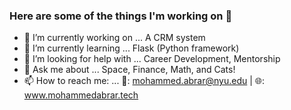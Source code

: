 ### Here are some of the things I'm working on 👋



- 🔭 I’m currently working on ... A CRM system
- 🌱 I’m currently learning ... Flask (Python framework)
- 🤔 I’m looking for help with ... Career Development, Mentorship 
- 💬 Ask me about ... Space, Finance, Math, and Cats! 
- 📫 How to reach me: ... 📧: mohammed.abrar@nyu.edu | 🌐: www.mohammedabrar.tech 
